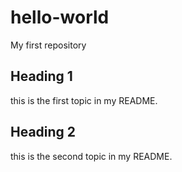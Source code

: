 # hello-world

My first repository

## Heading 1

this is the first topic in my README.

## Heading 2

this is the second topic in my README.
